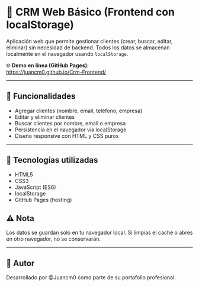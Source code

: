 # 📘 CRM Web Básico (Frontend con localStorage)

Aplicación web que permite gestionar clientes (crear, buscar, editar, eliminar) sin necesidad de backend. Todos los datos se almacenan localmente en el navegador usando `localStorage`.

🌐 **Demo en línea (GitHub Pages):**  
https://juancm0.github.io/Crm-Frontend/

---

## 🧩 Funcionalidades

- Agregar clientes (nombre, email, teléfono, empresa)
- Editar y eliminar clientes
- Buscar clientes por nombre, email o empresa
- Persistencia en el navegador vía localStorage
- Diseño responsive con HTML y CSS puros

---

## 🚀 Tecnologías utilizadas

- HTML5
- CSS3
- JavaScript (ES6)
- localStorage
- GitHub Pages (hosting)

## ⚠️ Nota

Los datos se guardan solo en tu navegador local. Si limpias el caché o abres en otro navegador, no se conservarán.

---

## 🙋 Autor
Desarrollado por @Juancm0 como parte de su portafolio profesional.
